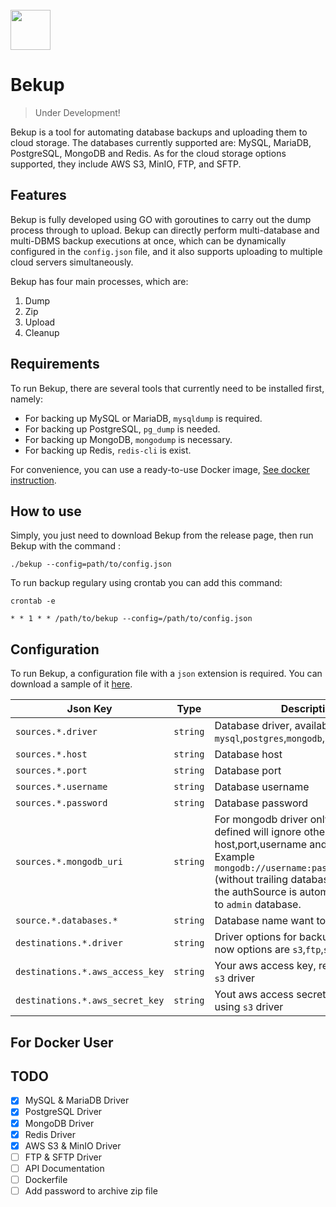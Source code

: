 <br>
<img src="https://raw.githubusercontent.com/pandeptwidyaop/bekup/main/docs/bekup-dall-e.webp" width="64"> </img>

# Bekup #

> Under Development! 

Bekup is a tool for automating database backups and uploading them to cloud storage. The databases currently supported are: MySQL, MariaDB, PostgreSQL, MongoDB and Redis. As for the cloud storage options supported, they include AWS S3, MinIO, FTP, and SFTP.

## Features

Bekup is fully developed using GO with goroutines to carry out the dump process through to upload. Bekup can directly perform multi-database and multi-DBMS backup executions at once, which can be dynamically configured in the `config.json` file, and it also supports uploading to multiple cloud servers simultaneously. 

Bekup has four main processes, which are:

1. Dump 
2. Zip
3. Upload
4. Cleanup

## Requirements

To run Bekup, there are several tools that currently need to be installed first, namely:

- For backing up MySQL or MariaDB, `mysqldump` is required.
- For backing up PostgreSQL, `pg_dump` is needed.
- For backing up MongoDB, `mongodump` is necessary.
- For backing up Redis, `redis-cli` is exist.

For convenience, you can use a ready-to-use Docker image, [See docker instruction](#for-docker-user).

## How to use

Simply, you just need to download Bekup from the release page, then run Bekup with the command : 

`./bekup --config=path/to/config.json`

To run backup regulary using crontab you can add this command:

`crontab -e`

`* * 1 * * /path/to/bekup --config=/path/to/config.json`

## Configuration

To run Bekup, a configuration file with a `json` extension is required. You can download a sample of it [here](/configs/example.config.json).

| Json Key | Type|Description |
|----------|-----|-------|
| `sources.*.driver` | `string` |Database driver, available options : `mysql`,`postgres`,`mongodb`,`redis`|
| `sources.*.host`|`string` |Database host |
| `sources.*.port`|`string` |Database port |
| `sources.*.username` |`string`| Database username |
| `sources.*.password` |`string`| Database password |
| `sources.*.mongodb_uri`|`string`| For mongodb driver only, if `mongodb_uri` defined will ignore other host,port,username and password. Example `mongodb://username:password@host:port` (without trailing database). By default, the authSource is automatically defined to `admin` database.|
|`source.*.databases.*`| `string`| Database name want to backup |
| `destinations.*.driver`|`string`|Driver options for backup destination, now options are `s3`,`ftp`,`sftp`|
|`destinations.*.aws_access_key`|`string`|Your aws access key, required if using `s3` driver|
|`destinations.*.aws_secret_key`|`string`|Yout aws access secret key, required if using `s3` driver|



## For Docker User

## TODO 

- [x] MySQL & MariaDB Driver
- [x] PostgreSQL Driver
- [x] MongoDB Driver
- [x] Redis Driver
- [x] AWS S3 & MinIO Driver
- [ ] FTP & SFTP Driver
- [ ] API Documentation
- [ ] Dockerfile
- [ ] Add password to archive zip file